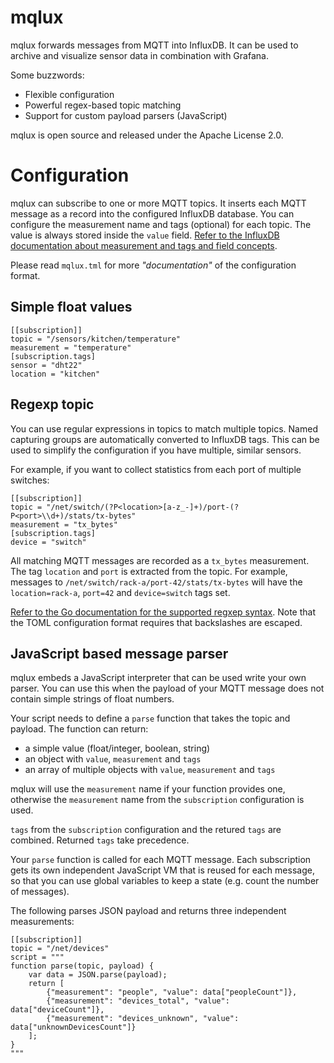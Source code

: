 mqlux
=====

mqlux forwards messages from MQTT into InfluxDB. It can be used to archive and visualize sensor data in combination with Grafana.

Some buzzwords:

- Flexible configuration
- Powerful regex-based topic matching
- Support for custom payload parsers (JavaScript)

mqlux is open source and released under the Apache License 2.0.

Configuration
=============

mqlux can subscribe to one or more MQTT topics. It inserts each MQTT message as a record into the configured InfluxDB database. You can configure the measurement name and tags (optional) for each topic. The value is always stored inside the `value` field. [Refer to the InfluxDB documentation about measurement and tags and field concepts][1].

[1]: https://docs.influxdata.com/influxdb/v1.4/concepts/key_concepts/

Please read `mqlux.tml` for more *"documentation"* of the configuration format.

Simple float values
-------------------

```
[[subscription]]
topic = "/sensors/kitchen/temperature"
measurement = "temperature"
[subscription.tags]
sensor = "dht22"
location = "kitchen"
```

Regexp topic
------------

You can use regular expressions in topics to match multiple topics.
Named capturing groups are automatically converted to InfluxDB tags.
This can be used to simplify the configuration if you have multiple, similar sensors.

For example, if you want to collect statistics from each port of multiple switches:

```
[[subscription]]
topic = "/net/switch/(?P<location>[a-z_-]+)/port-(?P<port>\\d+)/stats/tx-bytes"
measurement = "tx_bytes"
[subscription.tags]
device = "switch"
```

All matching MQTT messages are recorded as a `tx_bytes` measurement.
The tag `location` and `port` is extracted from the topic. For example, messages to `/net/switch/rack-a/port-42/stats/tx-bytes` will have the `location=rack-a`, `port=42` and `device=switch` tags set.

[Refer to the Go documentation for the supported regxep syntax][1].
Note that the TOML configuration format requires that backslashes are escaped.

[1]: https://golang.org/pkg/regexp/syntax/


JavaScript based message parser
-------------------------------

mqlux embeds a JavaScript interpreter that can be used write your own parser.
You can use this when the payload of your MQTT message does not contain simple strings of float numbers.

Your script needs to define a `parse` function that takes the topic and payload. The function can return:

- a simple value (float/integer, boolean, string)
- an object with `value`, `measurement` and `tags`
- an array of multiple objects with `value`, `measurement` and `tags`

mqlux will use the `measurement` name if your function provides one, otherwise the `measurement` name from the `subscription` configuration is used.

`tags` from the `subscription` configuration and the retured `tags` are combined. Returned `tags` take precedence. 

Your `parse` function is called for each MQTT message. Each subscription gets its own independent JavaScript VM that is reused for each message, so that you can use global variables to keep a state (e.g. count the number of messages).

The following parses JSON payload and returns three independent measurements:

```
[[subscription]]
topic = "/net/devices"
script = """
function parse(topic, payload) { 
    var data = JSON.parse(payload);
    return [
        {"measurement": "people", "value": data["peopleCount"]},
        {"measurement": "devices_total", "value": data["deviceCount"]},
        {"measurement": "devices_unknown", "value": data["unknownDevicesCount"]}
    ];
}
"""
```